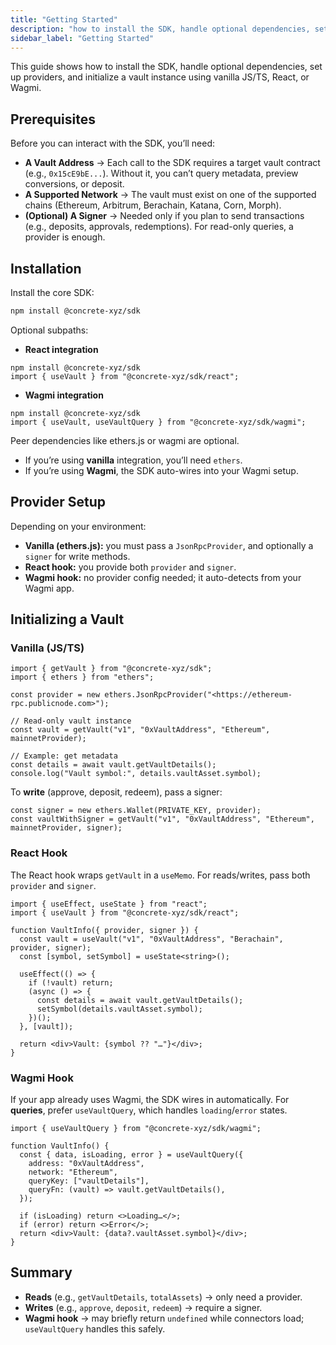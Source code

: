 ```yaml
---
title: "Getting Started"
description: "how to install the SDK, handle optional dependencies, set up providers, and initialize a vault instance using vanilla JS/TS, React, or Wagmi."
sidebar_label: "Getting Started"
---
```


This guide shows how to install the SDK, handle optional dependencies, set up providers, and initialize a vault instance using vanilla JS/TS, React, or Wagmi.

## Prerequisites

Before you can interact with the SDK, you’ll need:

- **A Vault Address** → Each call to the SDK requires a target vault contract (e.g., `0x15cE9bE...`). Without it, you can’t query metadata, preview conversions, or deposit.
- **A Supported Network** → The vault must exist on one of the supported chains (Ethereum, Arbitrum, Berachain, Katana, Corn, Morph).
- **(Optional) A Signer** → Needed only if you plan to send transactions (e.g., deposits, approvals, redemptions). For read-only queries, a provider is enough.

## Installation

Install the core SDK:

```bash
npm install @concrete-xyz/sdk
```

Optional subpaths:

- **React integration**

```
npm install @concrete-xyz/sdk
import { useVault } from "@concrete-xyz/sdk/react";
```

- **Wagmi integration**

```
npm install @concrete-xyz/sdk
import { useVault, useVaultQuery } from "@concrete-xyz/sdk/wagmi";
```


Peer dependencies like ethers.js or wagmi are optional.

- If you’re using **vanilla** integration, you’ll need `ethers`.
- If you’re using **Wagmi**, the SDK auto-wires into your Wagmi setup.

## Provider Setup

Depending on your environment:

- **Vanilla (ethers.js):** you must pass a `JsonRpcProvider`, and optionally a `signer` for write methods.
- **React hook:** you provide both `provider` and `signer`.
- **Wagmi hook:** no provider config needed; it auto-detects from your Wagmi app.

## Initializing a Vault

### Vanilla (JS/TS)

```tsx
import { getVault } from "@concrete-xyz/sdk";
import { ethers } from "ethers";

const provider = new ethers.JsonRpcProvider("<https://ethereum-rpc.publicnode.com>");

// Read-only vault instance
const vault = getVault("v1", "0xVaultAddress", "Ethereum", mainnetProvider);

// Example: get metadata
const details = await vault.getVaultDetails();
console.log("Vault symbol:", details.vaultAsset.symbol);

```

To **write** (approve, deposit, redeem), pass a signer:

```tsx
const signer = new ethers.Wallet(PRIVATE_KEY, provider);
const vaultWithSigner = getVault("v1", "0xVaultAddress", "Ethereum", mainnetProvider, signer);

```

### React Hook

The React hook wraps `getVault` in a `useMemo`. For reads/writes, pass both `provider` and `signer`.

```tsx
import { useEffect, useState } from "react";
import { useVault } from "@concrete-xyz/sdk/react";

function VaultInfo({ provider, signer }) {
  const vault = useVault("v1", "0xVaultAddress", "Berachain", provider, signer);
  const [symbol, setSymbol] = useState<string>();

  useEffect(() => {
    if (!vault) return;
    (async () => {
      const details = await vault.getVaultDetails();
      setSymbol(details.vaultAsset.symbol);
    })();
  }, [vault]);

  return <div>Vault: {symbol ?? "…"}</div>;
}

```

### Wagmi Hook

If your app already uses Wagmi, the SDK wires in automatically.
For **queries**, prefer `useVaultQuery`, which handles `loading`/`error` states.

```tsx
import { useVaultQuery } from "@concrete-xyz/sdk/wagmi";

function VaultInfo() {
  const { data, isLoading, error } = useVaultQuery({
    address: "0xVaultAddress",
    network: "Ethereum",
    queryKey: ["vaultDetails"],
    queryFn: (vault) => vault.getVaultDetails(),
  });

  if (isLoading) return <>Loading…</>;
  if (error) return <>Error</>;
  return <div>Vault: {data?.vaultAsset.symbol}</div>;
}
```

## Summary

- **Reads** (e.g., `getVaultDetails`, `totalAssets`) → only need a provider.
- **Writes** (e.g., `approve`, `deposit`, `redeem`) → require a signer.
- **Wagmi hook** → may briefly return `undefined` while connectors load; `useVaultQuery` handles this safely.
